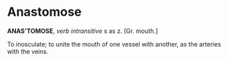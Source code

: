 # Anastomose

**ANAS'TOMOSE**, _verb intransitive_ s as z. \[Gr. mouth.\]

To inosculate; to unite the mouth of one vessel with another, as the arteries with the veins.